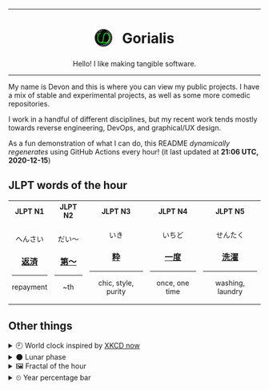 ***

<h1 align="center">
<sub>
    <img src="readme/resources/avatar.png" height="36">
</sub>
&nbsp;
Gorialis
</h1>
<p align="center">
Hello! I like making tangible software.
</p>

***

My name is Devon and this is where you can view my public projects. I have a mix of stable and experimental projects, as well as some more comedic repositories.

I work in a handful of different disciplines, but my recent work tends mostly towards reverse engineering, DevOps, and graphical/UX design.

As a fun demonstration of what I can do, this README *dynamically regenerates* using GitHub Actions every hour! (it last updated at **21:06 UTC, 2020-12-15**)

<h2>JLPT words of the hour</h2>
<table>
    <tr>
        <th>JLPT N1</th>
        <th>JLPT N2</th>
        <th>JLPT N3</th>
        <th>JLPT N4</th>
        <th>JLPT N5</th>
    </tr>
    <tr>
        <td>
            <p align="center">へんさい</p>
            <h3 align="center"><b><a href="https://jisho.org/search/%E8%BF%94%E6%B8%88">返済</a></b></h3>
            <hr>
            <p align="center">repayment</p>
        </td>
        <td>
            <p align="center">だい～</p>
            <h3 align="center"><b><a href="https://jisho.org/search/%E7%AC%AC%EF%BD%9E">第～</a></b></h3>
            <hr>
            <p align="center">~th</p>
        </td>
        <td>
            <p align="center">いき</p>
            <h3 align="center"><b><a href="https://jisho.org/search/%E7%B2%8B">粋</a></b></h3>
            <hr>
            <p align="center">chic,<wbr> style,<wbr> purity</p>
        </td>
        <td>
            <p align="center">いちど</p>
            <h3 align="center"><b><a href="https://jisho.org/search/%E4%B8%80%E5%BA%A6">一度</a></b></h3>
            <hr>
            <p align="center">once,<wbr> one time</p>
        </td>
        <td>
            <p align="center">せんたく</p>
            <h3 align="center"><b><a href="https://jisho.org/search/%E6%B4%97%E6%BF%AF">洗濯</a></b></h3>
            <hr>
            <p align="center">washing,<wbr> laundry</p>
        </td>
    </tr>
</table>

<h2>Other things</h2>
<details>
<summary>🕘  World clock inspired by <a href="https://xkcd.com/now">XKCD now</a></summary>

> <img src="generated/now.png" width="512">

</details>
<details>
<summary>🌑 Lunar phase</summary>

The moon is approximately 6.11% through its phase (New Moon).

</details>
<details>
<summary>&#x1f5bc; Fractal of the hour</summary>

> <img src="generated/fractal.png" width="512">

</details>
<details>
<summary>&#x23f2; Year percentage bar</summary>
<pre><code>2020 [███████████████████▁] 95.60%</code></pre>
</details>
